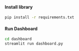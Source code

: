 #### Install library
```bash
pip install -r requirements.txt
```

#### Run Dashboard
```bash
cd dashboard
streamlit run dashboard.py
```
